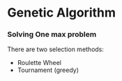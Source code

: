 # Genetic Algorithm  

### Solving One max problem <br />
 
 

There are two selection methods:
* Roulette Wheel   
* Tournament (greedy)  
